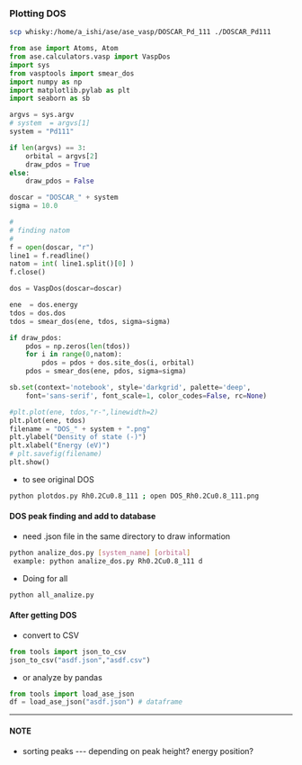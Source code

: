 ### Plotting DOS

```bash {cmd="/bin/bash"}
scp whisky:/home/a_ishi/ase/ase_vasp/DOSCAR_Pd_111 ./DOSCAR_Pd111
```

```python {cmd="/Users/ishi/.pyenv/shims/python"}
from ase import Atoms, Atom
from ase.calculators.vasp import VaspDos
import sys
from vasptools import smear_dos
import numpy as np
import matplotlib.pylab as plt
import seaborn as sb

argvs = sys.argv
# system  = argvs[1]
system = "Pd111"

if len(argvs) == 3:
	orbital = argvs[2]
	draw_pdos = True
else:
	draw_pdos = False

doscar = "DOSCAR_" + system
sigma = 10.0

#
# finding natom
#
f = open(doscar, "r")
line1 = f.readline()
natom = int( line1.split()[0] )
f.close()

dos = VaspDos(doscar=doscar)

ene  = dos.energy
tdos = dos.dos
tdos = smear_dos(ene, tdos, sigma=sigma)

if draw_pdos:
	pdos = np.zeros(len(tdos))
	for i in range(0,natom):
		pdos = pdos + dos.site_dos(i, orbital)
	pdos = smear_dos(ene, pdos, sigma=sigma)

sb.set(context='notebook', style='darkgrid', palette='deep',
    font='sans-serif', font_scale=1, color_codes=False, rc=None)

#plt.plot(ene, tdos,"r-",linewidth=2)
plt.plot(ene, tdos)
filename = "DOS_" + system + ".png"
plt.ylabel("Density of state (-)")
plt.xlabel("Energy (eV)")
# plt.savefig(filename)
plt.show()
```

* to see original DOS
```bash
python plotdos.py Rh0.2Cu0.8_111 ; open DOS_Rh0.2Cu0.8_111.png
```

#### DOS peak finding and add to database
* need .json file in the same directory to draw information

```bash
python analize_dos.py [system_name] [orbital]
 example: python analize_dos.py Rh0.2Cu0.8_111 d
```

* Doing for all
```bash
python all_analize.py
```

#### After getting DOS
* convert to CSV
```python
from tools import json_to_csv
json_to_csv("asdf.json","asdf.csv")
```
* or analyze by pandas
```python
from tools import load_ase_json
df = load_ase_json("asdf.json") # dataframe
```

---

#### NOTE
* sorting peaks --- depending on peak height? energy position?
